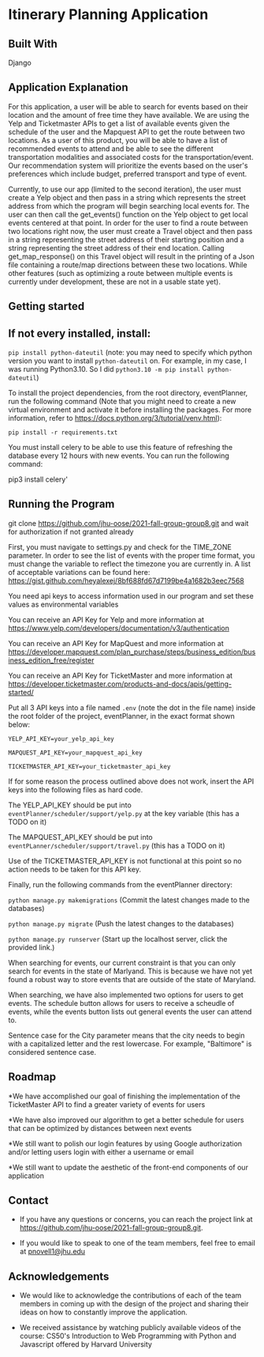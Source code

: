 # Itinerary Planning Application

## Built With

Django

## Application Explanation

For this application, a user will be able to search for events based on their location and the amount of free time they have available. We are using the Yelp and Ticketmaster APIs to get a list of available events given the schedule of the user and the Mapquest API to get the route between two locations. As a user of this product, you will be able to have a list of recommended events to attend and be able to see the different transportation modalities and associated costs for the transportation/event. Our recommendation system will prioritize the events based on the user's preferences which include budget, preferred transport and type of event.

Currently, to use our app (limited to the second iteration), the user must create a Yelp object and then pass in a string which represents the street address from which the program will begin searching local events for. The user can then call the get_events() function on the Yelp object to get local events centered at that point. In order for the user to find a route between two locations right now, the user must create a Travel object and then pass in a string representing the street address of their starting position and a string representing the street address of their end location. Calling get_map_response() on this Travel object will result in the printing of a Json file containing a route/map directions between these two locations. While other features (such as optimizing a route between multiple events is currently under development, these are not in a usable state yet).

## Getting started

## If not every installed, install:

` pip install python-dateutil ` (note: you may need to specify which python version you want to install `python-dateutil` on. For example, in my case, I was running Python3.10. So I did `python3.10 -m pip install python-dateutil`)

To install the project dependencies, from the root directory, eventPlanner, run the following command (Note that you might need to create a new virtual environment and activate it before installing the packages. For more information, refer to https://docs.python.org/3/tutorial/venv.html):

`pip install -r requirements.txt`

You must install celery to be able to use this feature of refreshing the database every 12 hours with new events. You can run the following command:

pip3 install celery'



## Running the Program

git clone https://github.com/jhu-oose/2021-fall-group-group8.git and wait for authorization if not granted already

First, you must navigate to settings.py and check for the TIME_ZONE parameter. In order to see the list of events with the proper time format,
you must change the variable to reflect the timezone you are currently in. A list of acceptable variations can be found
here: https://gist.github.com/heyalexej/8bf688fd67d7199be4a1682b3eec7568

You need api keys to access information used in our program and set these values as environmental variables

You can receive an API Key for Yelp and more information at https://www.yelp.com/developers/documentation/v3/authentication

You can receive an API Key for MapQuest and more information at https://developer.mapquest.com/plan_purchase/steps/business_edition/business_edition_free/register

You can receive an API Key for TicketMaster and more information at https://developer.ticketmaster.com/products-and-docs/apis/getting-started/

Put all 3 API keys into a file named `.env` (note the dot in the file name) inside the root folder of the project, eventPlanner, in the exact format shown below:

`YELP_API_KEY=your_yelp_api_key`

`MAPQUEST_API_KEY=your_mapquest_api_key`

`TICKETMASTER_API_KEY=your_ticketmaster_api_key`

If for some reason the process outlined above does not work, insert the API keys into the following files as hard code.

The YELP_API_KEY should be put into `eventPlanner/scheduler/support/yelp.py` at the key variable (this has a TODO on it)

The MAPQUEST_API_KEY should be put into `eventPLanner/scheduler/support/travel.py` (this has a TODO on it)

Use of the TICKETMASTER_API_KEY is not functional at this point so no action needs to be taken for this API key.

Finally, run the following commands from the eventPlanner directory:

`python manage.py makemigrations` (Commit the latest changes made to the databases)

`python manage.py migrate` (Push the latest changes to the databases)

`python manage.py runserver` (Start up the localhost server, click the provided link.)

When searching for events, our current constraint is that you can only search for events in the state of Marlyand. This is because we have not yet found a robust way to store events that are outside of the state of Maryland.

When searching, we have also implemented two options for users to get events. The schedule button allows for users to receive a scheudle of events, while the events button lists out general events the user can attend to. 

Sentence case for the City parameter means that the city needs to begin with a capitalized letter and the rest lowercase. For example, "Baltimore" is considered sentence case. 

## Roadmap
*We have accomplished our goal of finishing the implementation of the TicketMaster API to find a greater variety of events for users

*We have also improved our algorithm to get a better schedule for users that can be optimized by distances between next events

*We still want to polish our login features by using Google authorization and/or letting users login with either a username or email

*We still want to update the aesthetic of the front-end components of our application

## Contact
* If you have any questions or concerns, you can reach the project link at https://github.com/jhu-oose/2021-fall-group-group8.git.

* If you would like to speak to one of the team members, feel free to email at pnovell1@jhu.edu

## Acknowledgements
* We would like to acknowledge the contributions of each of the team members in coming up with the design of the project and sharing their ideas on how to constantly improve the application.

* We received assistance by watching publicly available videos of the course: CS50's Introduction to Web Programming with Python and Javascript offered by Harvard University
